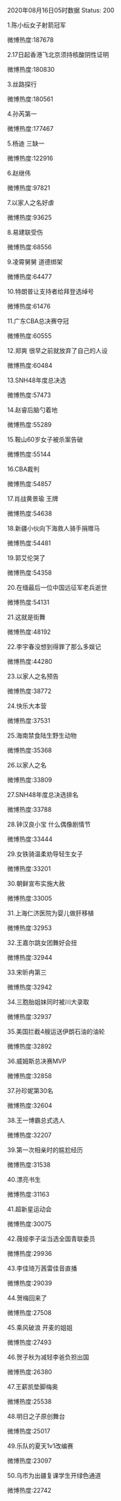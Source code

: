 2020年08月16日05时数据
Status: 200

1.陈小纭女子射箭冠军

微博热度:187678

2.17日起香港飞北京须持核酸阴性证明

微博热度:180830

3.丝路探行

微博热度:180561

4.孙芮第一

微博热度:177467

5.杨迪 三缺一

微博热度:122916

6.赵继伟

微博热度:97821

7.以家人之名好虐

微博热度:93625

8.易建联受伤

微博热度:68556

9.凌霄舅舅 道德绑架

微博热度:64477

10.特朗普让支持者给拜登选绰号

微博热度:61476

11.广东CBA总决赛夺冠

微博热度:60555

12.郑爽 很早之前就放弃了自己的人设

微博热度:60484

13.SNH48年度总决选

微博热度:57473

14.赵睿后脑勺着地

微博热度:55289

15.鞍山60岁女子被杀案告破

微博热度:55144

16.CBA裁判

微博热度:54857

17.肖战黄景瑜 王牌

微博热度:54638

18.新疆小伙向下海救人骑手捐赠马

微博热度:54481

19.郭艾伦哭了

微博热度:54358

20.在缅最后一位中国远征军老兵逝世

微博热度:54131

21.这就是街舞

微博热度:48192

22.李宇春没想到得罪了那么多娱记

微博热度:44280

23.以家人之名预告

微博热度:38772

24.快乐大本营

微博热度:37531

25.海南禁食陆生野生动物

微博热度:35368

26.以家人之名

微博热度:33809

27.SNH48年度总决选排名

微博热度:33788

28.钟汉良小宝 什么偶像剧情节

微博热度:33444

29.女铁骑温柔劝导轻生女子

微博热度:33201

30.朝鲜宣布实施大赦

微博热度:33005

31.上海仁济医院为婴儿做肝移植

微博热度:32953

32.王嘉尔跳女团舞好会扭

微博热度:32944

33.宋昕冉第三

微博热度:32942

34.三胞胎姐妹同时被川大录取

微博热度:32937

35.美国拦截4艘运送伊朗石油的油轮

微博热度:32892

36.威姆斯总决赛MVP

微博热度:32858

37.孙珍妮第30名

微博热度:32604

38.王一博霸总式选人

微博热度:32207

39.第一次相亲时的尴尬经历

微博热度:31538

40.漂亮书生

微博热度:31163

41.超新星运动会

微博热度:30075

42.薇娅李子柒当选全国青联委员

微博热度:29936

43.李佳琦万茜雷佳音直播

微博热度:29039

44.贺梅回来了

微博热度:27508

45.乘风破浪 开麦的姐姐

微博热度:27493

46.贺子秋为减轻李爸负担出国

微博热度:26380

47.王薪凯垫脚梅奥

微博热度:25538

48.明日之子原创舞台

微博热度:25017

49.乐队的夏天1v1改编赛

微博热度:23097

50.乌市为出疆复课学生开绿色通道

微博热度:22742

